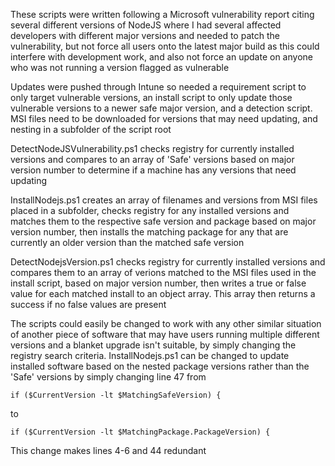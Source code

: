 These scripts were written following a Microsoft vulnerability report citing several different versions of NodeJS where I had several affected developers with different major versions and needed to patch the vulnerability, but not force all users onto the latest major build as this could interfere with development work, and also not force an update on anyone who was not running a version flagged as vulnerable

Updates were pushed through Intune so needed a requirement script to only target vulnerable versions, an install script to only update those vulnerable versions to a newer safe major version, and a detection script. MSI files need to be downloaded for versions that may need updating, and nesting in a subfolder of the script root

DetectNodeJSVulnerability.ps1 checks registry for currently installed versions and compares to an array of 'Safe' versions based on major version number to determine if a machine has any versions that need updating

InstallNodejs.ps1 creates an array of filenames and versions from MSI files placed in a subfolder, checks registry for any installed versions and matches them to the respective safe version and package based on major version number, then installs the matching package for any that are currently an older version than the matched safe version

DetectNodejsVersion.ps1 checks registry for currently installed versions and compares them to an array of verions matched to the MSI files used in the install script, based on major version number, then writes a true or false value for each matched install to an object array. This array then returns a success if no false values are present

The scripts could easily be changed to work with any other similar situation of another piece of software that may have users running multiple different versions and a blanket upgrade isn't suitable, by simply changing the registry search criteria. InstallNodejs.ps1 can be changed to update installed software based on the nested package versions rather than the 'Safe' versions by simply changing line 47 from 

`if ($CurrentVersion -lt $MatchingSafeVersion) {`

to

`if ($CurrentVersion -lt $MatchingPackage.PackageVersion) {`

This change makes lines 4-6 and 44 redundant
